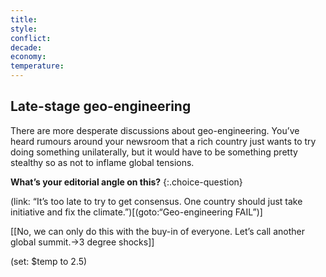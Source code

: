 ```yaml
---
title: 
style: 
conflict: 
decade: 
economy: 
temperature: 
---
```


## Late-stage geo-engineering

There are more desperate discussions about geo-engineering. You’ve heard rumours around your newsroom that a rich country just wants to try doing something unilaterally, but it would have to be something pretty stealthy so as not to inflame global tensions.

**What’s your editorial angle on this?**
{:.choice-question}

(link: “It’s too late to try to get consensus. One country should just take initiative and fix the climate.”)[(goto:“Geo-engineering FAIL”)]

[[No, we can only do this with the buy-in of everyone. Let’s call another global summit.->3 degree shocks]]

(set: $temp to 2.5)
